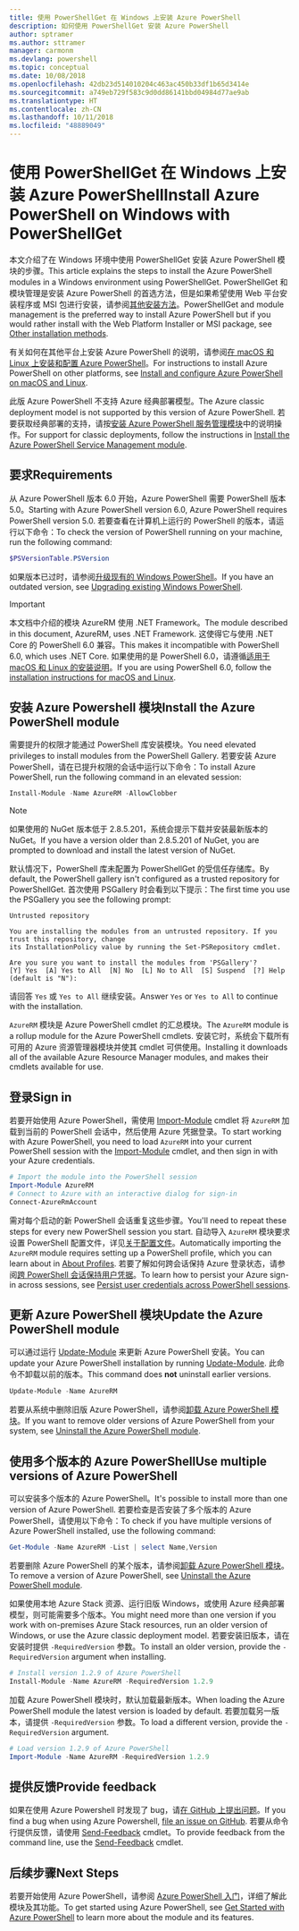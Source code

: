 ```yaml
---
title: 使用 PowerShellGet 在 Windows 上安装 Azure PowerShell
description: 如何使用 PowerShellGet 安装 Azure PowerShell
author: sptramer
ms.author: sttramer
manager: carmonm
ms.devlang: powershell
ms.topic: conceptual
ms.date: 10/08/2018
ms.openlocfilehash: 42db23d514010204c463ac450b33df1b65d3414e
ms.sourcegitcommit: a749eb729f583c9d0dd86141bbd04984d77ae9ab
ms.translationtype: HT
ms.contentlocale: zh-CN
ms.lasthandoff: 10/11/2018
ms.locfileid: "48889049"
---
```

# <a name="install-azure-powershell-on-windows-with-powershellget"></a><span data-ttu-id="decb8-103">使用 PowerShellGet 在 Windows 上安装 Azure PowerShell</span><span class="sxs-lookup"><span data-stu-id="decb8-103">Install Azure PowerShell on Windows with PowerShellGet</span></span>

<span data-ttu-id="decb8-104">本文介绍了在 Windows 环境中使用 PowerShellGet 安装 Azure PowerShell 模块的步骤。</span><span class="sxs-lookup"><span data-stu-id="decb8-104">This article explains the steps to install the Azure PowerShell modules in a Windows environment using PowerShellGet.</span></span> <span data-ttu-id="decb8-105">PowerShellGet 和模块管理是安装 Azure PowerShell 的首选方法，但是如果希望使用 Web 平台安装程序或 MSI 包进行安装，请参阅[其他安装方法](other-install.md)。</span><span class="sxs-lookup"><span data-stu-id="decb8-105">PowerShellGet and module management is the preferred way to install Azure PowerShell but if you would rather install with the Web Platform Installer or MSI package, see [Other installation methods](other-install.md).</span></span>

<span data-ttu-id="decb8-106">有关如何在其他平台上安装 Azure PowerShell 的说明，请参阅[在 macOS 和 Linux 上安装和配置 Azure PowerShell](install-azurermps-maclinux.md)。</span><span class="sxs-lookup"><span data-stu-id="decb8-106">For instructions to install Azure PowerShell on other platforms, see [Install and configure Azure PowerShell on macOS and Linux](install-azurermps-maclinux.md).</span></span>

<span data-ttu-id="decb8-107">此版 Azure PowerShell 不支持 Azure 经典部署模型。</span><span class="sxs-lookup"><span data-stu-id="decb8-107">The Azure classic deployment model is not supported by this version of Azure PowerShell.</span></span> <span data-ttu-id="decb8-108">若要获取经典部署的支持，请按[安装 Azure PowerShell 服务管理模块](/powershell/azure/servicemanagement/install-azure-ps)中的说明操作。</span><span class="sxs-lookup"><span data-stu-id="decb8-108">For support for classic deployments, follow the instructions in [Install the Azure PowerShell Service Management module](/powershell/azure/servicemanagement/install-azure-ps).</span></span>

## <a name="requirements"></a><span data-ttu-id="decb8-109">要求</span><span class="sxs-lookup"><span data-stu-id="decb8-109">Requirements</span></span>

<span data-ttu-id="decb8-110">从 Azure PowerShell 版本 6.0 开始，Azure PowerShell 需要 PowerShell 版本 5.0。</span><span class="sxs-lookup"><span data-stu-id="decb8-110">Starting with Azure PowerShell version 6.0, Azure PowerShell requires PowerShell version 5.0.</span></span> <span data-ttu-id="decb8-111">若要查看在计算机上运行的 PowerShell 的版本，请运行以下命令：</span><span class="sxs-lookup"><span data-stu-id="decb8-111">To check the version of PowerShell running on your machine, run the following command:</span></span>

```powershell
$PSVersionTable.PSVersion
```

<span data-ttu-id="decb8-112">如果版本已过时，请参阅[升级现有的 Windows PowerShell](/powershell/scripting/setup/installing-windows-powershell?view=powershell-6#upgrading-existing-windows-powershell)。</span><span class="sxs-lookup"><span data-stu-id="decb8-112">If you have an outdated version, see [Upgrading existing Windows PowerShell](/powershell/scripting/setup/installing-windows-powershell?view=powershell-6#upgrading-existing-windows-powershell).</span></span>

> [!IMPORTANT]
> <span data-ttu-id="decb8-113">本文档中介绍的模块 AzureRM 使用 .NET Framework。</span><span class="sxs-lookup"><span data-stu-id="decb8-113">The module described in this document, AzureRM, uses .NET Framework.</span></span> <span data-ttu-id="decb8-114">这使得它与使用 .NET Core 的 PowerShell 6.0 兼容。</span><span class="sxs-lookup"><span data-stu-id="decb8-114">This makes it incompatible with PowerShell 6.0, which uses .NET Core.</span></span> <span data-ttu-id="decb8-115">如果使用的是 PowerShell 6.0，请遵循[适用于 macOS 和 Linux 的安装说明](install-azurermps-maclinux.md)。</span><span class="sxs-lookup"><span data-stu-id="decb8-115">If you are using PowerShell 6.0, follow the [installation instructions for macOS and Linux](install-azurermps-maclinux.md).</span></span>

## <a name="install-the-azure-powershell-module"></a><span data-ttu-id="decb8-116">安装 Azure Powershell 模块</span><span class="sxs-lookup"><span data-stu-id="decb8-116">Install the Azure PowerShell module</span></span>

<span data-ttu-id="decb8-117">需要提升的权限才能通过 PowerShell 库安装模块。</span><span class="sxs-lookup"><span data-stu-id="decb8-117">You need elevated privileges to install modules from the PowerShell Gallery.</span></span> <span data-ttu-id="decb8-118">若要安装 Azure PowerShell，请在已提升权限的会话中运行以下命令：</span><span class="sxs-lookup"><span data-stu-id="decb8-118">To install Azure PowerShell, run the following command in an elevated session:</span></span>

```powershell
Install-Module -Name AzureRM -AllowClobber
```

> [!NOTE]
> <span data-ttu-id="decb8-119">如果使用的 NuGet 版本低于 2.8.5.201，系统会提示下载并安装最新版本的 NuGet。</span><span class="sxs-lookup"><span data-stu-id="decb8-119">If you have a version older than 2.8.5.201 of NuGet, you are prompted to download and install the latest version of NuGet.</span></span>

<span data-ttu-id="decb8-120">默认情况下，PowerShell 库未配置为 PowerShellGet 的受信任存储库。</span><span class="sxs-lookup"><span data-stu-id="decb8-120">By default, the PowerShell gallery isn't configured as a trusted repository for PowerShellGet.</span></span> <span data-ttu-id="decb8-121">首次使用 PSGallery 时会看到以下提示：</span><span class="sxs-lookup"><span data-stu-id="decb8-121">The first time you use the PSGallery you see the following prompt:</span></span>

```output
Untrusted repository

You are installing the modules from an untrusted repository. If you trust this repository, change
its InstallationPolicy value by running the Set-PSRepository cmdlet.

Are you sure you want to install the modules from 'PSGallery'?
[Y] Yes  [A] Yes to All  [N] No  [L] No to All  [S] Suspend  [?] Help (default is "N"):
```

<span data-ttu-id="decb8-122">请回答 `Yes` 或 `Yes to All` 继续安装。</span><span class="sxs-lookup"><span data-stu-id="decb8-122">Answer `Yes` or `Yes to All` to continue with the installation.</span></span>

<span data-ttu-id="decb8-123">`AzureRM` 模块是 Azure PowerShell cmdlet 的汇总模块。</span><span class="sxs-lookup"><span data-stu-id="decb8-123">The `AzureRM` module is a rollup module for the Azure PowerShell cmdlets.</span></span> <span data-ttu-id="decb8-124">安装它时，系统会下载所有可用的 Azure 资源管理器模块并使其 cmdlet 可供使用。</span><span class="sxs-lookup"><span data-stu-id="decb8-124">Installing it downloads all of the available Azure Resource Manager modules, and makes their cmdlets available for use.</span></span>

## <a name="sign-in"></a><span data-ttu-id="decb8-125">登录</span><span class="sxs-lookup"><span data-stu-id="decb8-125">Sign in</span></span>

<span data-ttu-id="decb8-126">若要开始使用 Azure PowerShell，需使用 [Import-Module](/powershell/module/Microsoft.PowerShell.Core/Import-Module) cmdlet 将 `AzureRM` 加载到当前的 PowerShell 会话中，然后使用 Azure 凭据登录。</span><span class="sxs-lookup"><span data-stu-id="decb8-126">To start working with Azure PowerShell, you need to load `AzureRM` into your current PowerShell session with the [Import-Module](/powershell/module/Microsoft.PowerShell.Core/Import-Module) cmdlet, and then sign in with your Azure credentials.</span></span>

```powershell
# Import the module into the PowerShell session
Import-Module AzureRM
# Connect to Azure with an interactive dialog for sign-in
Connect-AzureRmAccount
```

<span data-ttu-id="decb8-127">需对每个启动的新 PowerShell 会话重复这些步骤。</span><span class="sxs-lookup"><span data-stu-id="decb8-127">You'll need to repeat these steps for every new PowerShell session you start.</span></span> <span data-ttu-id="decb8-128">自动导入 `AzureRM` 模块要求设置 PowerShell 配置文件，详见[关于配置文件](/powershell/module/microsoft.powershell.core/about/about_profiles)。</span><span class="sxs-lookup"><span data-stu-id="decb8-128">Automatically importing the `AzureRM` module requires setting up a PowerShell profile, which you can learn about in [About Profiles](/powershell/module/microsoft.powershell.core/about/about_profiles).</span></span>
<span data-ttu-id="decb8-129">若要了解如何跨会话保持 Azure 登录状态，请参阅[跨 PowerShell 会话保持用户凭据](context-persistence.md)。</span><span class="sxs-lookup"><span data-stu-id="decb8-129">To learn how to persist your Azure sign-in across sessions, see [Persist user credentials across PowerShell sessions](context-persistence.md).</span></span>

## <a name="update-the-azure-powershell-module"></a><span data-ttu-id="decb8-130">更新 Azure PowerShell 模块</span><span class="sxs-lookup"><span data-stu-id="decb8-130">Update the Azure PowerShell module</span></span>

<span data-ttu-id="decb8-131">可以通过运行 [Update-Module](/powershell/module/powershellget/update-module) 来更新 Azure PowerShell 安装。</span><span class="sxs-lookup"><span data-stu-id="decb8-131">You can update your Azure PowerShell installation by running [Update-Module](/powershell/module/powershellget/update-module).</span></span> <span data-ttu-id="decb8-132">此命令不卸载以前的版本。</span><span class="sxs-lookup"><span data-stu-id="decb8-132">This command does __not__ uninstall earlier versions.</span></span>

```powershell
Update-Module -Name AzureRM
```

<span data-ttu-id="decb8-133">若要从系统中删除旧版 Azure PowerShell，请参阅[卸载 Azure PowerShell 模块](uninstall-azurerm-ps.md)。</span><span class="sxs-lookup"><span data-stu-id="decb8-133">If you want to remove older versions of Azure PowerShell from your system, see [Uninstall the Azure PowerShell module](uninstall-azurerm-ps.md).</span></span>

## <a name="use-multiple-versions-of-azure-powershell"></a><span data-ttu-id="decb8-134">使用多个版本的 Azure PowerShell</span><span class="sxs-lookup"><span data-stu-id="decb8-134">Use multiple versions of Azure PowerShell</span></span>

<span data-ttu-id="decb8-135">可以安装多个版本的 Azure PowerShell。</span><span class="sxs-lookup"><span data-stu-id="decb8-135">It's possible to install more than one version of Azure PowerShell.</span></span> <span data-ttu-id="decb8-136">若要检查是否安装了多个版本的 Azure PowerShell，请使用以下命令：</span><span class="sxs-lookup"><span data-stu-id="decb8-136">To check if you have multiple versions of Azure PowerShell installed, use the following command:</span></span>

```powershell
Get-Module -Name AzureRM -List | select Name,Version
```

<span data-ttu-id="decb8-137">若要删除 Azure PowerShell 的某个版本，请参阅[卸载 Azure PowerShell 模块](uninstall-azurerm-ps.md)。</span><span class="sxs-lookup"><span data-stu-id="decb8-137">To remove a version of Azure PowerShell, see [Uninstall the Azure PowerShell module](uninstall-azurerm-ps.md).</span></span>

<span data-ttu-id="decb8-138">如果使用本地 Azure Stack 资源、运行旧版 Windows，或使用 Azure 经典部署模型，则可能需要多个版本。</span><span class="sxs-lookup"><span data-stu-id="decb8-138">You might need more than one version if you work with on-premises Azure Stack resources, run an older version of Windows, or use the Azure classic deployment model.</span></span> <span data-ttu-id="decb8-139">若要安装旧版本，请在安装时提供 `-RequiredVersion` 参数。</span><span class="sxs-lookup"><span data-stu-id="decb8-139">To install an older version, provide the `-RequiredVersion` argument when installing.</span></span>

```powershell
# Install version 1.2.9 of Azure PowerShell
Install-Module -Name AzureRM -RequiredVersion 1.2.9
```

<span data-ttu-id="decb8-140">加载 Azure PowerShell 模块时，默认加载最新版本。</span><span class="sxs-lookup"><span data-stu-id="decb8-140">When loading the Azure PowerShell module the latest version is loaded by default.</span></span> <span data-ttu-id="decb8-141">若要加载另一版本，请提供 `-RequiredVersion` 参数。</span><span class="sxs-lookup"><span data-stu-id="decb8-141">To load a different version, provide the `-RequiredVersion` argument.</span></span>

```powershell
# Load version 1.2.9 of Azure PowerShell
Import-Module -Name AzureRM -RequiredVersion 1.2.9
```

## <a name="provide-feedback"></a><span data-ttu-id="decb8-142">提供反馈</span><span class="sxs-lookup"><span data-stu-id="decb8-142">Provide feedback</span></span>

<span data-ttu-id="decb8-143">如果在使用 Azure Powershell 时发现了 bug，请[在 GitHub 上提出问题](https://github.com/Azure/azure-powershell/issues)。</span><span class="sxs-lookup"><span data-stu-id="decb8-143">If you find a bug when using Azure Powershell, [file an issue on GitHub](https://github.com/Azure/azure-powershell/issues).</span></span>
<span data-ttu-id="decb8-144">若要从命令行提供反馈，请使用 [Send-Feedback](/powershell/module/azurerm.profile/send-feedback) cmdlet。</span><span class="sxs-lookup"><span data-stu-id="decb8-144">To provide feedback from the command line, use the [Send-Feedback](/powershell/module/azurerm.profile/send-feedback) cmdlet.</span></span>

## <a name="next-steps"></a><span data-ttu-id="decb8-145">后续步骤</span><span class="sxs-lookup"><span data-stu-id="decb8-145">Next Steps</span></span>

<span data-ttu-id="decb8-146">若要开始使用 Azure PowerShell，请参阅 [Azure PowerShell 入门](get-started-azureps.md)，详细了解此模块及其功能。</span><span class="sxs-lookup"><span data-stu-id="decb8-146">To get started using Azure PowerShell, see [Get Started with Azure PowerShell](get-started-azureps.md) to learn more about the module and its features.</span></span>